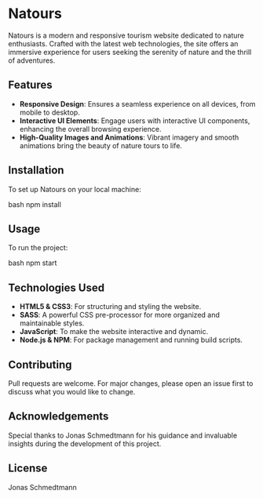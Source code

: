 
# Natours

Natours is a modern and responsive tourism website dedicated to nature enthusiasts. Crafted with the latest web technologies, the site offers an immersive experience for users seeking the serenity of nature and the thrill of adventures.

## Features

- **Responsive Design**: Ensures a seamless experience on all devices, from mobile to desktop.
- **Interactive UI Elements**: Engage users with interactive UI components, enhancing the overall browsing experience.
- **High-Quality Images and Animations**: Vibrant imagery and smooth animations bring the beauty of nature tours to life.

## Installation

To set up Natours on your local machine:

bash
npm install


## Usage

To run the project:

bash
npm start


## Technologies Used

- **HTML5 & CSS3**: For structuring and styling the website.
- **SASS**: A powerful CSS pre-processor for more organized and maintainable styles.
- **JavaScript**: To make the website interactive and dynamic.
- **Node.js & NPM**: For package management and running build scripts.

## Contributing

Pull requests are welcome. For major changes, please open an issue first to discuss what you would like to change.

## Acknowledgements

Special thanks to Jonas Schmedtmann for his guidance and invaluable insights during the development of this project.

## License

Jonas Schmedtmann

